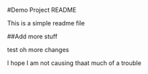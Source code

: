 #Demo Project README

This is a simple readme file

##Add more stuff

test oh more changes

I hope I am not causing thaat much of a trouble


